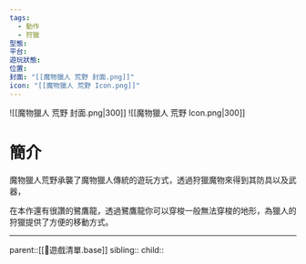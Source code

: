 ```yaml
---
tags:
  - 動作
  - 狩獵
型態:
平台:
遊玩狀態:
位置:
封面: "[[魔物獵人 荒野 封面.png]]"
icon: "[[魔物獵人 荒野 Icon.png]]"
---
```

![[魔物獵人 荒野 封面.png|300]]
![[魔物獵人 荒野 Icon.png|300]]
# 簡介
魔物獵人荒野承襲了魔物獵人傳統的遊玩方式，透過狩獵魔物來得到其防具以及武器，
 
在本作還有很讚的鷺鷹龍，透過鷺鷹龍你可以穿梭一般無法穿梭的地形，為獵人的狩獵提供了方便的移動方式。
- - -
parent::[[👾遊戲清單.base]]
sibling::
child::